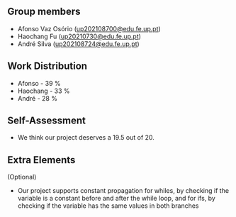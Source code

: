 ## Group members

- Afonso Vaz Osório (up202108700@edu.fe.up.pt)
- Haochang Fu (up20210730@edu.fe.up.pt)
- André Silva (up202108724@edu.fe.up.pt)

## Work Distribution

- Afonso - 39 %
- Haochang - 33 %
- André - 28 %

## Self-Assessment

- We think our project deserves a 19.5 out of 20.

## Extra Elements

(Optional)
- Our project supports constant propagation for whiles, by checking if the variable is a constant before and after the while loop, and for ifs, by checking if the variable has the same values in both branches